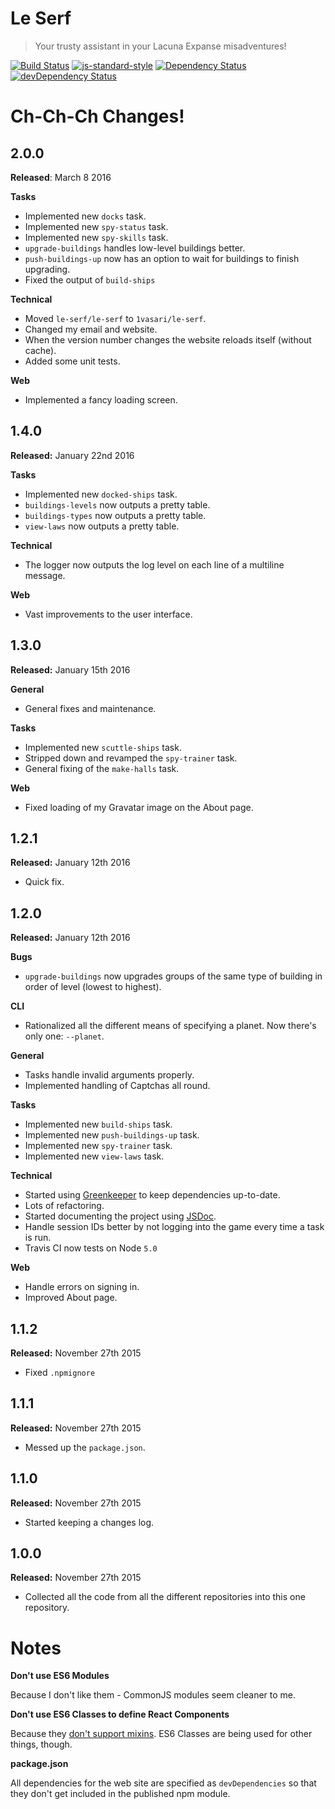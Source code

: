 # Le Serf

> Your trusty assistant in your Lacuna Expanse misadventures!

[![Build Status](https://travis-ci.org/1vasari/le-serf.svg)](https://travis-ci.org/1vasari/le-serf)
[![js-standard-style](https://img.shields.io/badge/code%20style-standard-brightgreen.svg)](http://standardjs.com/)
[![Dependency Status](https://david-dm.org/1vasari/le-serf.svg)](https://david-dm.org/1vasari/le-serf)
[![devDependency Status](https://david-dm.org/1vasari/le-serf/dev-status.svg)](https://david-dm.org/1vasari/le-serf#info=devDependencies)

# Ch-Ch-Ch Changes!

## 2.0.0

**Released**: March 8 2016

**Tasks**
- Implemented new `docks` task.
- Implemented new `spy-status` task.
- Implemented new `spy-skills` task.
- `upgrade-buildings` handles low-level buildings better.
- `push-buildings-up` now has an option to wait for buildings to finish upgrading.
- Fixed the output of `build-ships`

**Technical**
- Moved `le-serf/le-serf` to `1vasari/le-serf`.
- Changed my email and website.
- When the version number changes the website reloads itself (without cache).
- Added some unit tests.

**Web**
- Implemented a fancy loading screen.

## 1.4.0

**Released:** January 22nd 2016

**Tasks**
- Implemented new `docked-ships` task.
- `buildings-levels` now outputs a pretty table.
- `buildings-types` now outputs a pretty table.
- `view-laws` now outputs a pretty table.

**Technical**
- The logger now outputs the log level on each line of a multiline message.

**Web**
- Vast improvements to the user interface.

## 1.3.0

**Released:** January 15th 2016

**General**
- General fixes and maintenance.

**Tasks**
- Implemented new `scuttle-ships` task.
- Stripped down and revamped the `spy-trainer` task.
- General fixing of the `make-halls` task.

**Web**
- Fixed loading of my Gravatar image on the About page.

## 1.2.1

**Released:** January 12th 2016

- Quick fix.

## 1.2.0

**Released:** January 12th 2016

**Bugs**
- `upgrade-buildings` now upgrades groups of the same type of building in order of level (lowest to highest).

**CLI**
- Rationalized all the different means of specifying a planet. Now there's only one: `--planet`.

**General**
- Tasks handle invalid arguments properly.
- Implemented handling of Captchas all round.

**Tasks**
- Implemented new `build-ships` task.
- Implemented new `push-buildings-up` task.
- Implemented new `spy-trainer` task.
- Implemented new `view-laws` task.

**Technical**
- Started using [Greenkeeper](http://greenkeeper.io/) to keep dependencies up-to-date.
- Lots of refactoring.
- Started documenting the project using [JSDoc](http://usejsdoc.org/).
- Handle session IDs better by not logging into the game every time a task is run.
- Travis CI now tests on Node `5.0`

**Web**
- Handle errors on signing in.
- Improved About page.

## 1.1.2

**Released:** November 27th 2015

- Fixed `.npmignore`

## 1.1.1

**Released:** November 27th 2015

- Messed up the `package.json`.

## 1.1.0

**Released:** November 27th 2015

- Started keeping a changes log.

## 1.0.0

**Released:** November 27th 2015

- Collected all the code from all the different repositories into this one repository.

# Notes

**Don't use ES6 Modules**

Because I don't like them - CommonJS modules seem cleaner to me.

**Don't use ES6 Classes to define React Components**

Because they [don't support mixins](https://facebook.github.io/react/docs/reusable-components.html#no-mixins). ES6 Classes are being used for other things, though.

**package.json**

All dependencies for the web site are specified as `devDependencies` so that they don't get included in the published npm module.
